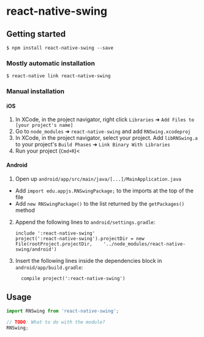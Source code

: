 # react-native-swing

## Getting started

`$ npm install react-native-swing --save`

### Mostly automatic installation

`$ react-native link react-native-swing`

### Manual installation


#### iOS

1. In XCode, in the project navigator, right click `Libraries` ➜ `Add Files to [your project's name]`
2. Go to `node_modules` ➜ `react-native-swing` and add `RNSwing.xcodeproj`
3. In XCode, in the project navigator, select your project. Add `libRNSwing.a` to your project's `Build Phases` ➜ `Link Binary With Libraries`
4. Run your project (`Cmd+R`)<

#### Android

1. Open up `android/app/src/main/java/[...]/MainApplication.java`
  - Add `import edu.appjs.RNSwingPackage;` to the imports at the top of the file
  - Add `new RNSwingPackage()` to the list returned by the `getPackages()` method
2. Append the following lines to `android/settings.gradle`:
  	```
  	include ':react-native-swing'
  	project(':react-native-swing').projectDir = new File(rootProject.projectDir, 	'../node_modules/react-native-swing/android')
  	```
3. Insert the following lines inside the dependencies block in `android/app/build.gradle`:
  	```
      compile project(':react-native-swing')
  	```


## Usage
```javascript
import RNSwing from 'react-native-swing';

// TODO: What to do with the module?
RNSwing;
```
  
